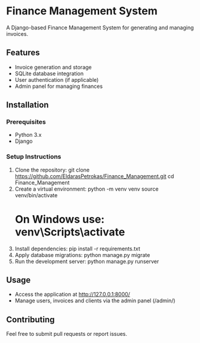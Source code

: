 # Finance Management System

A Django-based Finance Management System for generating and managing invoices.

## Features
- Invoice generation and storage
- SQLite database integration
- User authentication (if applicable)
- Admin panel for managing finances

## Installation

### Prerequisites
- Python 3.x
- Django

### Setup Instructions
1. Clone the repository:
   git clone https://github.com/EldarasPetrokas/Finance_Management.git
   cd Finance_Management
2. Create a virtual environment:
   python -m venv venv
   source venv/bin/activate
   # On Windows use: venv\Scripts\activate
3. Install dependencies:
   pip install -r requirements.txt
4. Apply database migrations:
   python manage.py migrate
5. Run the development server:
   python manage.py runserver

## Usage
- Access the application at http://127.0.0.1:8000/
- Manage users, invoices and clients via the admin panel (/admin/)

## Contributing
Feel free to submit pull requests or report issues.


